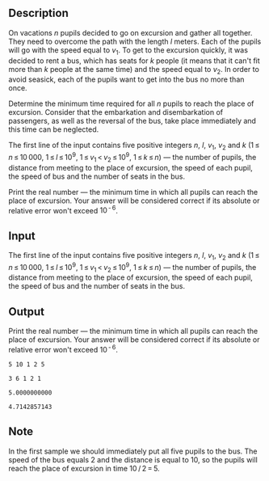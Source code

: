 ## Description

<div><p>On vacations <span class="tex-span"><i>n</i></span> pupils decided to go on excursion and gather all together. They need to overcome the path with the length <span class="tex-span"><i>l</i></span> meters. Each of the pupils will go with the speed equal to <span class="tex-span"><i>v</i><sub class="lower-index">1</sub></span>. To get to the excursion quickly, it was decided to rent a bus, which has seats for <span class="tex-span"><i>k</i></span> people (it means that it can't fit more than <span class="tex-span"><i>k</i></span> people at the same time) and the speed equal to <span class="tex-span"><i>v</i><sub class="lower-index">2</sub></span>. In order to avoid seasick, each of the pupils want to get into the bus <span class="tex-font-style-bf">no more than once</span>.</p><p>Determine the minimum time required for all <span class="tex-span"><i>n</i></span> pupils to reach the place of excursion. Consider that the embarkation and disembarkation of passengers, as well as the reversal of the bus, take place immediately and this time can be neglected. </p></div><div class="input-specification"><p>The first line of the input contains five positive integers <span class="tex-span"><i>n</i></span>, <span class="tex-span"><i>l</i></span>, <span class="tex-span"><i>v</i><sub class="lower-index">1</sub></span>, <span class="tex-span"><i>v</i><sub class="lower-index">2</sub></span> and <span class="tex-span"><i>k</i></span> (<span class="tex-span">1 ≤ <i>n</i> ≤ 10 000</span>, <span class="tex-span">1 ≤ <i>l</i> ≤ 10<sup class="upper-index">9</sup></span>, <span class="tex-span">1 ≤ <i>v</i><sub class="lower-index">1</sub> &lt; <i>v</i><sub class="lower-index">2</sub> ≤ 10<sup class="upper-index">9</sup></span>, <span class="tex-span">1 ≤ <i>k</i> ≤ <i>n</i></span>)&nbsp;— the number of pupils, the distance from meeting to the place of excursion, the speed of each pupil, the speed of bus and the number of seats in the bus. </p></div><div class="output-specification"><p>Print the real number&nbsp;— the minimum time in which all pupils can reach the place of excursion. Your answer will be considered correct if its absolute or relative error won't exceed <span class="tex-span">10<sup class="upper-index"> - 6</sup></span>.</p></div>

## Input

<p>The first line of the input contains five positive integers <span class="tex-span"><i>n</i></span>, <span class="tex-span"><i>l</i></span>, <span class="tex-span"><i>v</i><sub class="lower-index">1</sub></span>, <span class="tex-span"><i>v</i><sub class="lower-index">2</sub></span> and <span class="tex-span"><i>k</i></span> (<span class="tex-span">1 ≤ <i>n</i> ≤ 10 000</span>, <span class="tex-span">1 ≤ <i>l</i> ≤ 10<sup class="upper-index">9</sup></span>, <span class="tex-span">1 ≤ <i>v</i><sub class="lower-index">1</sub> &lt; <i>v</i><sub class="lower-index">2</sub> ≤ 10<sup class="upper-index">9</sup></span>, <span class="tex-span">1 ≤ <i>k</i> ≤ <i>n</i></span>)&nbsp;— the number of pupils, the distance from meeting to the place of excursion, the speed of each pupil, the speed of bus and the number of seats in the bus. </p>

## Output

<p>Print the real number&nbsp;— the minimum time in which all pupils can reach the place of excursion. Your answer will be considered correct if its absolute or relative error won't exceed <span class="tex-span">10<sup class="upper-index"> - 6</sup></span>.</p>





```input1
5 10 1 2 5

```




```input2
3 6 1 2 1

```




```output1
5.0000000000

```




```output2
4.7142857143

```



## Note

<p>In the first sample we should immediately put all five pupils to the bus. The speed of the bus equals <span class="tex-span">2</span> and the distance is equal to <span class="tex-span">10</span>, so the pupils will reach the place of excursion in time <span class="tex-span">10 / 2 = 5</span>.</p>
